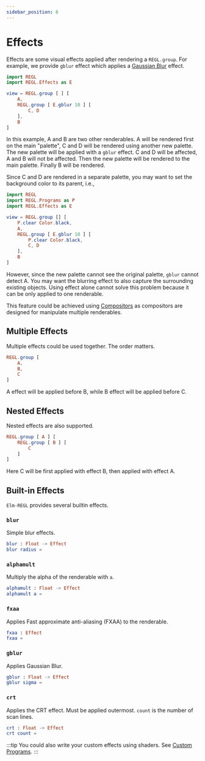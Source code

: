 ```yaml
---
sidebar_position: 6
---
```


# Effects

Effects are some visual effects applied after rendering a `REGL.group`. For example, we provide `gblur` effect which applies a [Gaussian Blur](https://en.wikipedia.org/wiki/Gaussian_blur) effect.

```elm Example Code
import REGL
import REGL.Effects as E

view = REGL.group [ ] [
    A,
    REGL.group [ E.gblur 10 ] [
        C, D
    ],
    B
]
```

In this example, A and B are two other renderables. A will be rendered first on the main "palette", C and D will be rendered using another new palette. The new palette will be applied with a `gblur` effect. C and D will be affected, A and B will not be affected.
Then the new palette will be rendered to the main palette. Finally B will be rendered.

Since C and D are rendered in a separate palette, you may want to set the background color to its parent, i.e.,

```elm Example Code
import REGL
import REGL.Programs as P
import REGL.Effects as E

view = REGL.group [] [
    P.clear Color.black,
    A,
    REGL.group [ E.gblur 10 ] [
        P.clear Color.black,
        C, D
    ],
    B
]
```

However, since the new palette cannot see the original palette, `gblur` cannot detect A. You may want the blurring effect to also capture the surrounding existing objects.
Using effect alone cannot solve this problem because it can be only applied to one renderable.

This feature could be achieved using [Compositors](./compositors.md) as compositors are designed for manipulate multiple renderables.

## Multiple Effects

Multiple effects could be used together. The order matters.

```elm
REGL.group [
    A,
    B,
    C
]
```

A effect will be applied before B, while B effect will be applied before C.

## Nested Effects

Nested effects are also supported.

```elm
REGL.group [ A ] [
    REGL.group [ B ] [
        C
    ]
]
```

Here C will be first applied with effect B, then applied with effect A.

## Built-in Effects

`Elm-REGL` provides several builtin effects.

### `blur`

Simple blur effects.

```elm
blur : Float -> Effect
blur radius =
```

### `alphamult`

Multiply the alpha of the renderable with `a`.

```elm
alphamult : Float -> Effect
alphamult a =
```

### `fxaa`

Applies Fast approximate anti-aliasing (FXAA) to the renderable.

```elm
fxaa : Effect
fxaa =
```

### `gblur`

Applies Gaussian Blur.

```elm
gblur : Float -> Effect
gblur sigma =
```

### `crt`

Applies the CRT effect. Must be applied outermost. `count` is the number of scan lines.

```elm
crt : Float -> Effect
crt count =
```

:::tip
You could also write your custom effects using shaders. See [Custom Programs](./custom_programs.md).
:::
